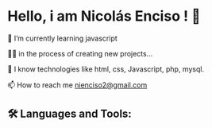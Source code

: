 
# Hello, i am Nicolás Enciso ! 👋



🌱 I’m currently learning javascript

👨‍💻 in the process of creating new projects...

💬 I know technologies like html, css, Javascript, php, mysql.

📫 How to reach me nienciso2@gmail.com
## 🛠 Languages and Tools:






